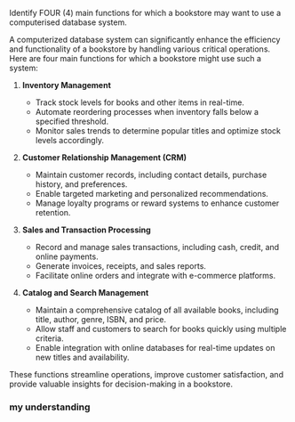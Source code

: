 Identify FOUR (4) main functions for which a bookstore may want to use a computerised database system.

A computerized database system can significantly enhance the efficiency and functionality of a bookstore by handling various critical operations. Here are four main functions for which a bookstore might use such a system:

1. **Inventory Management**  
   - Track stock levels for books and other items in real-time.  
   - Automate reordering processes when inventory falls below a specified threshold.  
   - Monitor sales trends to determine popular titles and optimize stock levels accordingly.  

2. **Customer Relationship Management (CRM)**  
   - Maintain customer records, including contact details, purchase history, and preferences.  
   - Enable targeted marketing and personalized recommendations.  
   - Manage loyalty programs or reward systems to enhance customer retention.  

3. **Sales and Transaction Processing**  
   - Record and manage sales transactions, including cash, credit, and online payments.  
   - Generate invoices, receipts, and sales reports.  
   - Facilitate online orders and integrate with e-commerce platforms.  

4. **Catalog and Search Management**  
   - Maintain a comprehensive catalog of all available books, including title, author, genre, ISBN, and price.  
   - Allow staff and customers to search for books quickly using multiple criteria.  
   - Enable integration with online databases for real-time updates on new titles and availability.  

These functions streamline operations, improve customer satisfaction, and provide valuable insights for decision-making in a bookstore.

### my understanding ###
